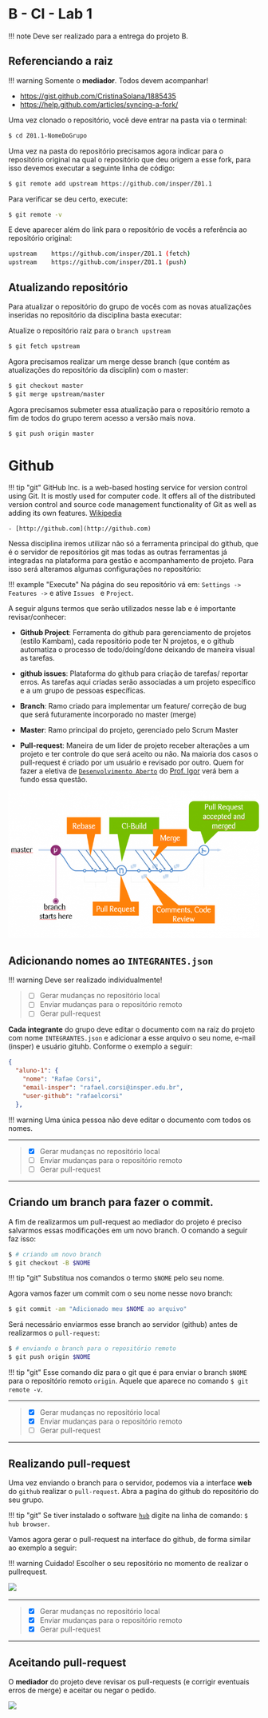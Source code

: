 # B - CI - Lab 1

!!! note
    Deve ser realizado para a entrega do projeto B.

## Referenciando a raiz

!!! warning
    Somente o **mediador**. Todos devem acompanhar!

- https://gist.github.com/CristinaSolana/1885435
- https://help.github.com/articles/syncing-a-fork/

Uma vez clonado o repositório, você deve entrar na pasta via o terminal:

``` bash
$ cd Z01.1-NomeDoGrupo
```

Uma vez na pasta do repositório precisamos agora indicar para o repositório original na qual o repositório que deu origem a esse fork, para isso devemos executar a seguinte linha de código: 

``` bash
$ git remote add upstream https://github.com/insper/Z01.1
```

Para verificar se deu certo, execute:

``` bash
$ git remote -v
```

E deve aparecer além do link para o repositório de vocês a referência ao repositório original:

``` bash
upstream	https://github.com/insper/Z01.1 (fetch)
upstream	https://github.com/insper/Z01.1 (push)
```

## Atualizando repositório

Para atualizar o repositório do grupo de vocês com as novas atualizações inseridas no repositório da disciplina basta executar:

Atualize o repositório raiz para o `branch upstream`

``` bash
$ git fetch upstream
```

Agora precisamos realizar um merge desse branch (que contém as atualizações do repositório da disciplin) com o master:

``` bash
$ git checkout master
$ git merge upstream/master
```

Agora precisamos submeter essa atualização para o repositório remoto a fim de todos do grupo terem acesso a versão mais nova.

``` bash
$ git push origin master
```

# Github 

!!! tip "git"
    GitHub Inc. is a web-based hosting service for version control using Git. It is mostly used for computer code. It offers all of the distributed version control and source code management functionality of Git as well as adding its own features. [Wikipedia](https://en.wikipedia.org/wiki/GitHub)
    
    - [http://github.com](http://github.com)

Nessa disciplina iremos utilizar não só a ferramenta principal do github, que é o servidor de repositórios git mas todas as outras ferramentas já integradas na plataforma para gestão e acompanhamento de projeto. Para isso será alteramos algumas configurações no repositório:

!!! example "Execute"
    Na página do seu repositório vá em: `Settings -> Features ->` e ative `Issues ` e `Project`.

A seguir alguns termos que serão utilizados nesse lab e é importante revisar/conhecer:

- **Github Project**: Ferramenta do github para gerenciamento de projetos (estilo Kambam), cada repositório pode ter N projetos, e o github automatiza o processo de todo/doing/done deixando de maneira visual as tarefas.

- **github issues**: Plataforma do github para criação de tarefas/ reportar erros. As tarefas aqui criadas serão associadas a um projeto específico e a um grupo de pessoas específicas.

- **Branch**: Ramo criado para implementar um feature/ correção de bug que será futuramente incorporado no master (merge)

- **Master**: Ramo principal do projeto, gerenciado pelo Scrum Master

- **Pull-request**: Maneira de um lider de projeto receber alterações a um projeto e ter controle do que será aceito ou não. Na maioria dos casos o pull-request é criado por um usuário e revisado por outro. Quem for fazer a eletiva de [`Desenvolvimento Aberto`](https://igordsm.github.io/dev-aberto/aulas.html) do [Prof. Igor](https://github.com/igordsm) verá bem a fundo essa questão. 

![Pull-Request](figs/B-CI/pull-request.png)

## Adicionando nomes ao `INTEGRANTES.json`

!!! warning
    Deve ser realizado individualmente!  

> - [ ] Gerar mudanças no repositório local
> - [ ] Enviar mudanças para o repositório remoto
> - [ ] Gerar pull-request


**Cada integrante** do grupo deve editar o documento com na raiz do projeto com nome `INTEGRANTES.json` 
e adicionar a esse arquivo o seu nome, e-mail (insper) e usuário gituhb. Conforme o exemplo a seguir:

``` json
{
  "aluno-1": {
    "nome": "Rafae Corsi",
    "email-insper": "rafael.corsi@insper.edu.br",
    "user-github": "rafaelcorsi"
  },
```

!!! warning 
    Uma única pessoa não deve editar o documento com todos os nomes.

-----------
> - [x] Gerar mudanças no repositório local
> - [ ] Enviar mudanças para o repositório remoto
> - [ ] Gerar pull-request
-----------

## Criando um branch para fazer o commit.

A fim de realizarmos um pull-request ao mediador do projeto é preciso salvarmos essas modificações em um novo branch. O comando a seguir faz isso:

``` bash
$ # criando um novo branch
$ git checkout -B $NOME
```

!!! tip "git"
    Substitua nos comandos o termo `$NOME` pelo seu nome.

Agora vamos fazer um commit com o seu nome nesse novo branch:

``` bash
$ git commit -am "Adicionado meu $NOME ao arquivo"
```

Será necessário enviarmos esse branch ao servidor (github) antes de realizarmos o `pull-request`:

``` bash
$ # enviando o branch para o repositório remoto
$ git push origin $NOME
```

!!! tip "git"
    Esse comando diz para o git que é para enviar o branch `$NOME` 
    para o repositório remoto `origin`. Aquele que aparece no comando `$ git remote -v`.

-----------
> - [x] Gerar mudanças no repositório local
> - [x] Enviar mudanças para o repositório remoto
> - [ ] Gerar pull-request
-----------

## Realizando pull-request

Uma vez enviando o branch para o servidor, podemos via a interface **web** do `github` realizar o `pull-request`. Abra a pagína do github do repositório do seu grupo. 

!!! tip "git"
    Se tiver instalado o software [`hub`](https://github.com/github/hub) digite na linha de comando: `$ hub browser`.

Vamos agora gerar o pull-request na interface do github, de forma similar ao exemplo a seguir:

!!! warning
    Cuidado! Escolher o seu repositório no momento de realizar o pullrequest.

![](figs/B-CI/pullrequest.gif)

-----------
> - [x] Gerar mudanças no repositório local
> - [x] Enviar mudanças para o repositório remoto
> - [x] Gerar pull-request
-----------

## Aceitando pull-request

O **mediador** do projeto deve revisar os pull-requests (e corrigir eventuais erros de merge) 
e aceitar ou negar o pedido. 

![](figs/B-CI/pullrequest-accept.gif)
